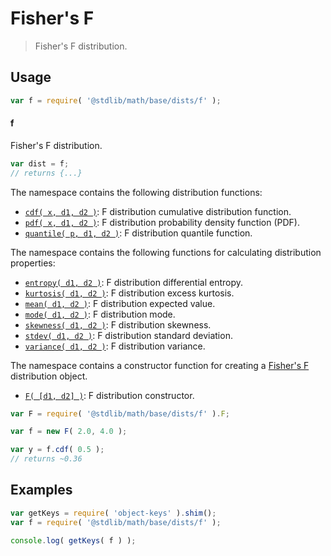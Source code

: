 <!--

@license Apache-2.0

Copyright (c) 2018 The Stdlib Authors.

Licensed under the Apache License, Version 2.0 (the "License");
you may not use this file except in compliance with the License.
You may obtain a copy of the License at

   http://www.apache.org/licenses/LICENSE-2.0

Unless required by applicable law or agreed to in writing, software
distributed under the License is distributed on an "AS IS" BASIS,
WITHOUT WARRANTIES OR CONDITIONS OF ANY KIND, either express or implied.
See the License for the specific language governing permissions and
limitations under the License.

-->

# Fisher's F

> Fisher's F distribution.

<section class="usage">

## Usage

```javascript
var f = require( '@stdlib/math/base/dists/f' );
```

#### f

Fisher's F distribution.

```javascript
var dist = f;
// returns {...}
```

The namespace contains the following distribution functions:

<!-- <toc pattern="*+(cdf|pdf|mgf|quantile)*"> -->

<div class="namespace-toc">

-   <span class="signature">[`cdf( x, d1, d2 )`][@stdlib/math/base/dists/f/cdf]</span><span class="delimiter">: </span><span class="description">F distribution cumulative distribution function.</span>
-   <span class="signature">[`pdf( x, d1, d2 )`][@stdlib/math/base/dists/f/pdf]</span><span class="delimiter">: </span><span class="description">F distribution probability density function (PDF).</span>
-   <span class="signature">[`quantile( p, d1, d2 )`][@stdlib/math/base/dists/f/quantile]</span><span class="delimiter">: </span><span class="description">F distribution quantile function.</span>

</div>

<!-- </toc> -->

The namespace contains the following functions for calculating distribution properties:

<!-- <toc pattern="*+(entropy|kurtosis|mean|median|mode|skewness|stdev|variance)*"> -->

<div class="namespace-toc">

-   <span class="signature">[`entropy( d1, d2 )`][@stdlib/math/base/dists/f/entropy]</span><span class="delimiter">: </span><span class="description">F distribution differential entropy.</span>
-   <span class="signature">[`kurtosis( d1, d2 )`][@stdlib/math/base/dists/f/kurtosis]</span><span class="delimiter">: </span><span class="description">F distribution excess kurtosis.</span>
-   <span class="signature">[`mean( d1, d2 )`][@stdlib/math/base/dists/f/mean]</span><span class="delimiter">: </span><span class="description">F distribution expected value.</span>
-   <span class="signature">[`mode( d1, d2 )`][@stdlib/math/base/dists/f/mode]</span><span class="delimiter">: </span><span class="description">F distribution mode.</span>
-   <span class="signature">[`skewness( d1, d2 )`][@stdlib/math/base/dists/f/skewness]</span><span class="delimiter">: </span><span class="description">F distribution skewness.</span>
-   <span class="signature">[`stdev( d1, d2 )`][@stdlib/math/base/dists/f/stdev]</span><span class="delimiter">: </span><span class="description">F distribution standard deviation.</span>
-   <span class="signature">[`variance( d1, d2 )`][@stdlib/math/base/dists/f/variance]</span><span class="delimiter">: </span><span class="description">F distribution variance.</span>

</div>

<!-- </toc> -->

The namespace contains a constructor function for creating a [Fisher's F][f-distribution] distribution object.

<!-- <toc pattern="*ctor*"> -->

<div class="namespace-toc">

-   <span class="signature">[`F( [d1, d2] )`][@stdlib/math/base/dists/f/ctor]</span><span class="delimiter">: </span><span class="description">F distribution constructor.</span>

</div>

<!-- </toc> -->

```javascript
var F = require( '@stdlib/math/base/dists/f' ).F;

var f = new F( 2.0, 4.0 );

var y = f.cdf( 0.5 );
// returns ~0.36
```

</section>

<!-- /.usage -->

<section class="examples">

## Examples

<!-- TODO: better examples -->

<!-- eslint no-undef: "error" -->

```javascript
var getKeys = require( 'object-keys' ).shim();
var f = require( '@stdlib/math/base/dists/f' );

console.log( getKeys( f ) );
```

</section>

<!-- /.examples -->

<section class="links">

[f-distribution]: https://en.wikipedia.org/wiki/F_distribution

<!-- <toc-links> -->

[@stdlib/math/base/dists/f/ctor]: https://github.com/stdlib-js/stdlib/tree/develop/lib/node_modules/%40stdlib/math/base/dists/f/ctor

[@stdlib/math/base/dists/f/entropy]: https://github.com/stdlib-js/stdlib/tree/develop/lib/node_modules/%40stdlib/math/base/dists/f/entropy

[@stdlib/math/base/dists/f/kurtosis]: https://github.com/stdlib-js/stdlib/tree/develop/lib/node_modules/%40stdlib/math/base/dists/f/kurtosis

[@stdlib/math/base/dists/f/mean]: https://github.com/stdlib-js/stdlib/tree/develop/lib/node_modules/%40stdlib/math/base/dists/f/mean

[@stdlib/math/base/dists/f/mode]: https://github.com/stdlib-js/stdlib/tree/develop/lib/node_modules/%40stdlib/math/base/dists/f/mode

[@stdlib/math/base/dists/f/skewness]: https://github.com/stdlib-js/stdlib/tree/develop/lib/node_modules/%40stdlib/math/base/dists/f/skewness

[@stdlib/math/base/dists/f/stdev]: https://github.com/stdlib-js/stdlib/tree/develop/lib/node_modules/%40stdlib/math/base/dists/f/stdev

[@stdlib/math/base/dists/f/variance]: https://github.com/stdlib-js/stdlib/tree/develop/lib/node_modules/%40stdlib/math/base/dists/f/variance

[@stdlib/math/base/dists/f/cdf]: https://github.com/stdlib-js/stdlib/tree/develop/lib/node_modules/%40stdlib/math/base/dists/f/cdf

[@stdlib/math/base/dists/f/pdf]: https://github.com/stdlib-js/stdlib/tree/develop/lib/node_modules/%40stdlib/math/base/dists/f/pdf

[@stdlib/math/base/dists/f/quantile]: https://github.com/stdlib-js/stdlib/tree/develop/lib/node_modules/%40stdlib/math/base/dists/f/quantile

<!-- </toc-links> -->

</section>

<!-- /.links -->
